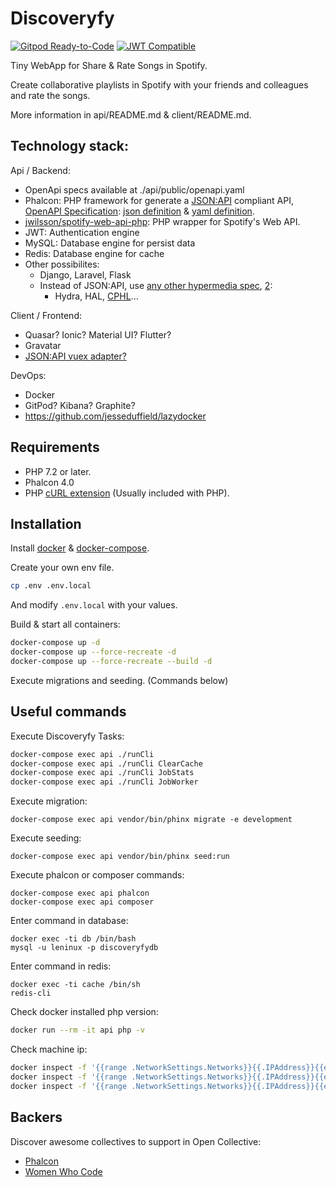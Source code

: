 # Discoveryfy

[![Gitpod Ready-to-Code](https://img.shields.io/badge/Gitpod-Ready--to--Code-blue?logo=gitpod)](https://gitpod.io/#https://github.com/weart/discoveryfy)
[![JWT Compatible](http://jwt.io/img/badge-compatible.svg)](https://jwt.io/)

Tiny WebApp for Share & Rate Songs in Spotify.

Create collaborative playlists in Spotify with your friends and colleagues and rate the songs.

More information in api/README.md & client/README.md.


## Technology stack:

Api / Backend:
  * OpenApi specs available at ./api/public/openapi.yaml
  * Phalcon: PHP framework for generate a [JSON:API](https://jsonapi.org/) compliant API, [OpenAPI Specification](/docs): [json definition](/openapi.json) & [yaml definition](/openapi.yaml).
  * [jwilsson/spotify-web-api-php](https://github.com/jwilsson/spotify-web-api-php): PHP wrapper for Spotify's Web API. 
  * JWT: Authentication engine
  * MySQL: Database engine for persist data
  * Redis: Database engine for cache
  * Other possibilites:
    * Django, Laravel, Flask
    * Instead of JSON:API, use [any other hypermedia spec](https://www.nginx.com/blog/building-your-api-for-longevity-best-practices/), [2](https://sookocheff.com/post/api/on-choosing-a-hypermedia-format/):
		* Hydra, HAL, [CPHL](https://github.com/mikestowe/CPHL)...

Client / Frontend:
  * Quasar? Ionic? Material UI? Flutter?
  * Gravatar
  * [JSON:API vuex adapter?](https://mrichar1.github.io/jsonapi-vuex/)

DevOps:
  * Docker
  * GitPod? Kibana? Graphite?
  * https://github.com/jesseduffield/lazydocker

## Requirements
* PHP 7.2 or later.
* Phalcon 4.0
* PHP [cURL extension](http://php.net/manual/en/book.curl.php) (Usually included with PHP).

## Installation

Install [docker](https://docs.docker.com/engine/install/) & [docker-compose](https://docs.docker.com/compose/install/).

Create your own env file.
```bash
cp .env .env.local
```
And modify `.env.local` with your values.

Build & start all containers:
```bash
docker-compose up -d
docker-compose up --force-recreate -d
docker-compose up --force-recreate --build -d
```

Execute migrations and seeding. (Commands below)

<!--
### Configure ngrok

Oauth providers require a public URL for the callback, ngrok expose the local web server into a public URL.

Create the file ~/.ngrok2/ngrok.yml with the follow content:
```yaml
authtoken: CopySecretHere
remote_management: null
tunnels:
  api:
    proto: http
    addr: 8080
  client-quasar:
    proto: http
    addr: 80
```
And launch the daemon:
```bash
/opt/ngrok start --all
```
-->

## Useful commands

Execute Discoveryfy Tasks:
```bash
docker-compose exec api ./runCli
docker-compose exec api ./runCli ClearCache
docker-compose exec api ./runCli JobStats
docker-compose exec api ./runCli JobWorker
```

Execute migration:
```shell
docker-compose exec api vendor/bin/phinx migrate -e development
```

Execute seeding:
```shell
docker-compose exec api vendor/bin/phinx seed:run
```

Execute phalcon or composer commands:
```shell
docker-compose exec api phalcon
docker-compose exec api composer
```

Enter command in database:
```shell
docker exec -ti db /bin/bash
mysql -u leninux -p discoveryfydb
```

Enter command in redis:
```shell
docker exec -ti cache /bin/sh
redis-cli
```

Check docker installed php version:
```bash
docker run --rm -it api php -v
```

Check machine ip:
```bash
docker inspect -f '{{range .NetworkSettings.Networks}}{{.IPAddress}}{{end}}' api
docker inspect -f '{{range .NetworkSettings.Networks}}{{.IPAddress}}{{end}}' db
docker inspect -f '{{range .NetworkSettings.Networks}}{{.IPAddress}}{{end}}' cache
```

## Backers

Discover awesome collectives to support in Open Collective:
* [Phalcon](https://opencollective.com/phalcon#backer)
* [Women Who Code](https://opencollective.com/wwcode)
